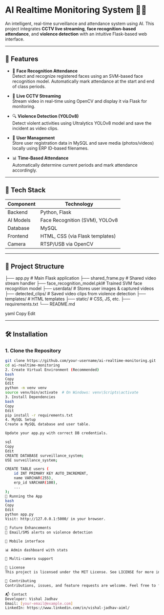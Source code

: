 # AI Realtime Monitoring System 🎥🤖

An intelligent, real-time surveillance and attendance system using AI. This project integrates **CCTV live streaming**, **face recognition-based attendance**, and **violence detection** with an intuitive Flask-based web interface.

---

## 🚀 Features

- 🎯 **Face Recognition Attendance**  
  Detect and recognize registered faces using an SVM-based face recognition model. Automatically mark attendance at the start and end of class periods.

- 🎥 **Live CCTV Streaming**  
  Stream video in real-time using OpenCV and display it via Flask for monitoring.

- 🔍 **Violence Detection (YOLOv8)**  
  Detect violent activities using Ultralytics YOLOv8 model and save the incident as video clips.

- 📁 **User Management**  
  Store user registration data in MySQL and save media (photos/videos) locally using ERP ID-based filenames.

- 📊 **Time-Based Attendance**  
  Automatically determine current periods and mark attendance accordingly.

---

## 🧠 Tech Stack

| Component      | Technology                    |
|----------------|-------------------------------|
| Backend        | Python, Flask                 |
| AI Models      | Face Recognition (SVM), YOLOv8|
| Database       | MySQL                         |
| Frontend       | HTML, CSS (via Flask templates) |
| Camera         | RTSP/USB via OpenCV           |

---

## 📂 Project Structure

├── app.py # Main Flask application
├── shared_frame.py # Shared video stream handler
├── face_recognition_model.pkl# Trained SVM face recognition model
├── userdata/ # Stores user images & captured videos
├── detected_clips/ # Saved video clips from violence detection
├── templates/ # HTML templates
├── static/ # CSS, JS, etc.
├── requirements.txt
└── README.md

yaml
Copy
Edit

---

## 🛠️ Installation

### 1. Clone the Repository
```bash
git clone https://github.com/your-username/ai-realtime-monitoring.git
cd ai-realtime-monitoring
2. Create Virtual Environment (Recommended)
bash
Copy
Edit
python -m venv venv
source venv/bin/activate  # On Windows: venv\Scripts\activate
3. Install Dependencies
bash
Copy
Edit
pip install -r requirements.txt
4. MySQL Setup
Create a MySQL database and user table.

Update your app.py with correct DB credentials.

sql
Copy
Edit
CREATE DATABASE surveillance_system;
USE surveillance_system;

CREATE TABLE users (
    id INT PRIMARY KEY AUTO_INCREMENT,
    name VARCHAR(255),
    erp_id VARCHAR(100),
    ...
);
🚦 Running the App
bash
Copy
Edit
python app.py
Visit: http://127.0.0.1:5000/ in your browser.

📌 Future Enhancements
📧 Email/SMS alerts on violence detection

📱 Mobile interface

📊 Admin dashboard with stats

🔁 Multi-camera support

📃 License
This project is licensed under the MIT License. See LICENSE for more information.

🤝 Contributing
Contributions, issues, and feature requests are welcome. Feel free to fork the repo and submit a pull request!

📬 Contact
Developer: Vishal Jadhav
Email: [your-email@example.com]
LinkedIn: https://www.linkedin.com/in/vishal-jadhav-aiml/